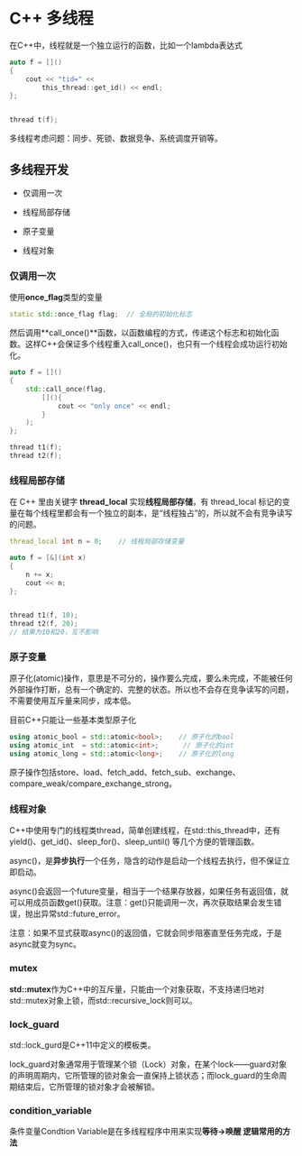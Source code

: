 # C++ 多线程

在C++中，线程就是一个独立运行的函数，比如一个lambda表达式

```cpp
auto f = []()
{
    cout << "tid=" <<
        this_thread::get_id() << endl;
};


thread t(f);
```

多线程考虑问题：同步、死锁、数据竞争、系统调度开销等。

## 多线程开发

- 仅调用一次

- 线程局部存储

- 原子变量

- 线程对象

### 仅调用一次

使用**once_flag**类型的变量

```cpp
static std::once_flag flag;  // 全局的初始化标志
```

然后调用**call_once()**函数，以函数编程的方式，传递这个标志和初始化函数。这样C++会保证多个线程重入call_once()，也只有一个线程会成功运行初始化。

```cpp
auto f = []()
{
    std::call_once(flag,
        [](){
            cout << "only once" << endl;
        }
    );
};

thread t1(f);
thread t2(f);
```

### 线程局部存储

在 C++ 里由关键字 **thread_local** 实现**线程局部存储**，有 thread_local 标记的变量在每个线程里都会有一个独立的副本，是“线程独占”的，所以就不会有竞争读写的问题。

```cpp
thread_local int n = 0;    // 线程局部存储变量

auto f = [&](int x)
{
    n += x;
    cout << n;
};


thread t1(f, 10);
thread t2(f, 20);
// 结果为10和20，互不影响
```

### 原子变量

原子化(atomic)操作，意思是不可分的，操作要么完成，要么未完成，不能被任何外部操作打断，总有一个确定的、完整的状态。所以也不会存在竞争读写的问题，不需要使用互斥量来同步，成本低。

目前C++只能让一些基本类型原子化

```cpp
using atomic_bool = std::atomic<bool>;    // 原子化的bool
using atomic_int  = std::atomic<int>;      // 原子化的int
using atomic_long = std::atomic<long>;    // 原子化的long
```

原子操作包括store、load、fetch_add、fetch_sub、exchange、compare_weak/compare_exchange_strong。

### 线程对象

C++中使用专门的线程类thread，简单创建线程，在std::this_thread中，还有yield()、get_id()、sleep_for()、sleep_until() 等几个方便的管理函数。

async()，是**异步执行**一个任务，隐含的动作是启动一个线程去执行，但不保证立即启动。

async()会返回一个future变量，相当于一个结果存放器，如果任务有返回值，就可以用成员函数get()获取。注意：get()只能调用一次，再次获取结果会发生错误，抛出异常std::future_error。

注意：如果不显式获取async()的返回值，它就会同步阻塞直至任务完成，于是async就变为sync。

### mutex

**std::mutex**作为C++中的互斥量，只能由一个对象获取，不支持递归地对std::mutex对象上锁，而std::recursive_lock则可以。

### lock_guard

std::lock_gurd是C++11中定义的模板类。

lock_guard对象通常用于管理某个锁（Lock）对象，在某个lock——guard对象的声明周期内，它所管理的锁对象会一直保持上锁状态；而lock_guard的生命周期结束后，它所管理的锁对象才会被解锁。

### condition_variable

条件变量Condtion Variable是在多线程程序中用来实现**等待->唤醒 逻辑常用的方法**

